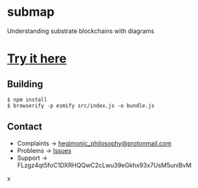 # submap

Understanding substrate blockchains with diagrams

# [Try it here](https://playing-with-dust.github.io/submap/)
 
## Building

    $ npm install
    $ browserify -p esmify src/index.js -o bundle.js

## Contact

* Complaints -> hegimonic_philosophy@protonmail.com
* Problems -> [Issues](https://github.com/playing-with-dust/submap/issues)
* Support -> FLzgz4qt5foC1DXRHQQwC2cLwu39eGkhx93x7UsM5uniBvM

x

